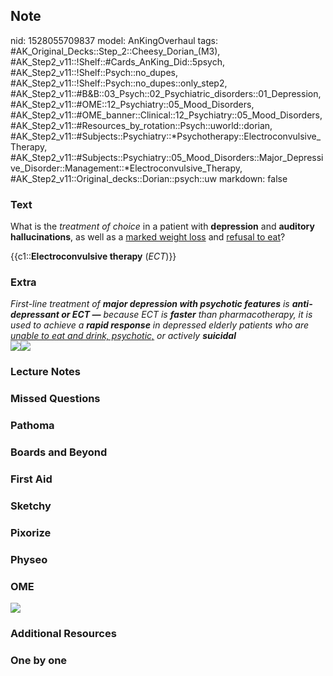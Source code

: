 ## Note
nid: 1528055709837
model: AnKingOverhaul
tags: #AK_Original_Decks::Step_2::Cheesy_Dorian_(M3), #AK_Step2_v11::!Shelf::#Cards_AnKing_Did::5psych, #AK_Step2_v11::!Shelf::Psych::no_dupes, #AK_Step2_v11::!Shelf::Psych::no_dupes::only_step2, #AK_Step2_v11::#B&B::03_Psych::02_Psychiatric_disorders::01_Depression, #AK_Step2_v11::#OME::12_Psychiatry::05_Mood_Disorders, #AK_Step2_v11::#OME_banner::Clinical::12_Psychiatry::05_Mood_Disorders, #AK_Step2_v11::#Resources_by_rotation::Psych::uworld::dorian, #AK_Step2_v11::#Subjects::Psychiatry::*Psychotherapy::Electroconvulsive_Therapy, #AK_Step2_v11::#Subjects::Psychiatry::05_Mood_Disorders::Major_Depressive_Disorder::Management::*Electroconvulsive_Therapy, #AK_Step2_v11::Original_decks::Dorian::psych::uw
markdown: false

### Text
What is the <i>treatment of choice</i> in a patient with
<b>depression</b> and <b>auditory hallucinations</b>, as well as a
<u>marked weight loss</u> and <u>refusal to eat</u>?
<div>
  {{c1::<b>Electroconvulsive therapy</b> (<i>ECT</i>)}}
</div>

### Extra
<div>
  <i>First-line treatment of <b>major depression with psychotic
  features</b> is <b>anti-depressant or ECT —</b> because ECT is
  <b>faster</b> than pharmacotherapy, it is used to achieve a
  <b>rapid response</b> in depressed elderly patients who are
  <u>unable to eat and drink, psychotic,</u> or actively
  <b>suicidal</b></i>
</div><i><img src=
"paste-8d247b5cdbe09fd2c446c96df0b5bc719375dea1.png"><img src=
"paste-281028300111873.jpg"></i>

### Lecture Notes


### Missed Questions


### Pathoma


### Boards and Beyond


### First Aid


### Sketchy


### Pixorize


### Physeo


### OME
<div class="ome-widget">
  <a href=
  "https://onlinemeded.org/spa/psychiatry/mood-disorders/acquire?ref=anki">
  <img src="_OME_AnkiFlashcards_Lesson_2.png"></a>
</div>

### Additional Resources


### One by one

